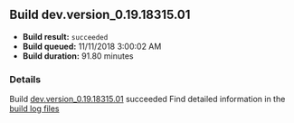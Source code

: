 ## Build dev.version_0.19.18315.01
- **Build result:** `succeeded`
- **Build queued:** 11/11/2018 3:00:02 AM
- **Build duration:** 91.80 minutes
### Details
Build [dev.version_0.19.18315.01](https://winappstudio.visualstudio.com/web/build.aspx?pcguid=a4ef43be-68ce-4195-a619-079b4d9834c2&builduri=vstfs%3a%2f%2f%2fBuild%2fBuild%2f26554) succeeded
Find detailed information in the [build log files](https://uwpctdiags.blob.core.windows.net/buildlogs/dev.version_0.19.18315.01_logs.zip)
